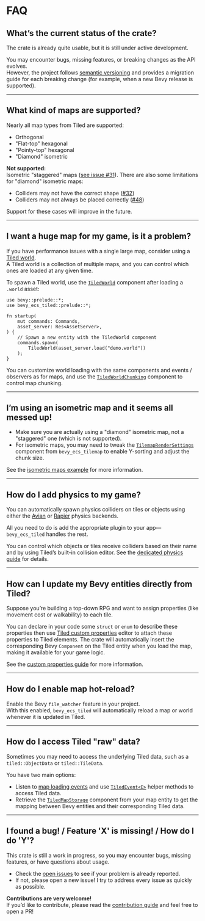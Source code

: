 # FAQ

## What’s the current status of the crate?

The crate is already quite usable, but it is still under active development.

You may encounter bugs, missing features, or breaking changes as the API evolves.  
However, the project follows [semantic versioning](https://semver.org/) and provides a migration guide for each breaking change (for example, when a new Bevy release is supported).

---

## What kind of maps are supported?

Nearly all map types from Tiled are supported:

- Orthogonal
- "Flat-top" hexagonal
- "Pointy-top" hexagonal
- "Diamond" isometric

**Not supported:**  
Isometric "staggered" maps ([see issue #31](https://github.com/adrien-bon/bevy_ecs_tiled/issues/31)).
There are also some limitations for "diamond" isometric maps:

- Colliders may not have the correct shape ([#32](https://github.com/adrien-bon/bevy_ecs_tiled/issues/32))
- Colliders may not always be placed correctly ([#48](https://github.com/adrien-bon/bevy_ecs_tiled/issues/48))

Support for these cases will improve in the future.

---

## I want a huge map for my game, is it a problem?

If you have performance issues with a single large map, consider using a [Tiled world](https://doc.mapeditor.org/en/stable/manual/worlds/).  
A Tiled world is a collection of multiple maps, and you can control which ones are loaded at any given time.

To spawn a Tiled world, use the [`TiledWorld`](https://docs.rs/bevy_ecs_tiled/latest/bevy_ecs_tiled/tiled/world/struct.TiledWorld.html) component after loading a `.world` asset:

```rust,no_run
use bevy::prelude::*;
use bevy_ecs_tiled::prelude::*;

fn startup(
    mut commands: Commands,
    asset_server: Res<AssetServer>,
) {
    // Spawn a new entity with the TiledWorld component
    commands.spawn(
        TiledWorld(asset_server.load("demo.world"))
    );
}
```

You can customize world loading with the same components and events / observers as for maps, and use the [`TiledWorldChunking`](https://docs.rs/bevy_ecs_tiled/latest/bevy_ecs_tiled/tiled/world/chunking/struct.TiledWorldChunking.html) component to control map chunking.

---

## I’m using an isometric map and it seems all messed up!

- Make sure you are actually using a "diamond" isometric map, not a "staggered" one (which is not supported).
- For isometric maps, you may need to tweak the [`TilemapRenderSettings`](https://docs.rs/bevy_ecs_tilemap/latest/bevy_ecs_tilemap/map/struct.TilemapRenderSettings.html) component from `bevy_ecs_tilemap` to enable Y-sorting and adjust the chunk size.

See the [isometric maps example](https://github.com/adrien-bon/bevy_ecs_tiled/blob/main/examples/orientation_isometric.rs#L34) for more information.

---

## How do I add physics to my game?

You can automatically spawn physics colliders on tiles or objects using either the [Avian](https://github.com/Jondolf/avian) or [Rapier](https://github.com/dimforge/bevy_rapier) physics backends.

All you need to do is add the appropriate plugin to your app—`bevy_ecs_tiled` handles the rest.

You can control which objects or tiles receive colliders based on their name and by using Tiled’s built-in collision editor.
See the [dedicated physics guide](guides/physics.md) for details.

---

## How can I update my Bevy entities directly from Tiled?

Suppose you’re building a top-down RPG and want to assign properties (like movement cost or walkability) to each tile.

You can declare in your code some `struct` or `enum` to describe these properties then use [Tiled custom properties](https://doc.mapeditor.org/en/stable/manual/custom-properties/) editor to attach these properties to Tiled elements.
The crate will automatically insert the corresponding Bevy `Component` on the Tiled entity when you load the map, making it available for your game logic.

See the [custom properties guide](guides/properties.md) for more information.

---

## How do I enable map hot-reload?

Enable the Bevy `file_watcher` feature in your project.  
With this enabled, `bevy_ecs_tiled` will automatically reload a map or world whenever it is updated in Tiled.

---

## How do I access Tiled "raw" data?

Sometimes you may need to access the underlying Tiled data, such as a `tiled::ObjectData` or `tiled::TileData`.

You have two main options:

- Listen to [map loading events](./design/map_events.md) and use [`TiledEvent<E>`](https://docs.rs/bevy_ecs_tiled/latest/bevy_ecs_tiled/tiled/event/struct.TiledEvent.html) helper methods to access Tiled data.
- Retrieve the [`TiledMapStorage`](https://docs.rs/bevy_ecs_tiled/latest/bevy_ecs_tiled/tiled/map/storage/struct.TiledMapStorage.html) component from your map entity to get the mapping between Bevy entities and their corresponding Tiled data.

---

## I found a bug! / Feature 'X' is missing! / How do I do 'Y'?

This crate is still a work in progress, so you may encounter bugs, missing features, or have questions about usage.

- Check the [open issues](https://github.com/adrien-bon/bevy_ecs_tiled/issues) to see if your problem is already reported.
- If not, please open a new issue! I try to address every issue as quickly as possible.

**Contributions are very welcome!**  
If you’d like to contribute, please read the [contribution guide](misc/contributing.md) and feel free to open a PR!
